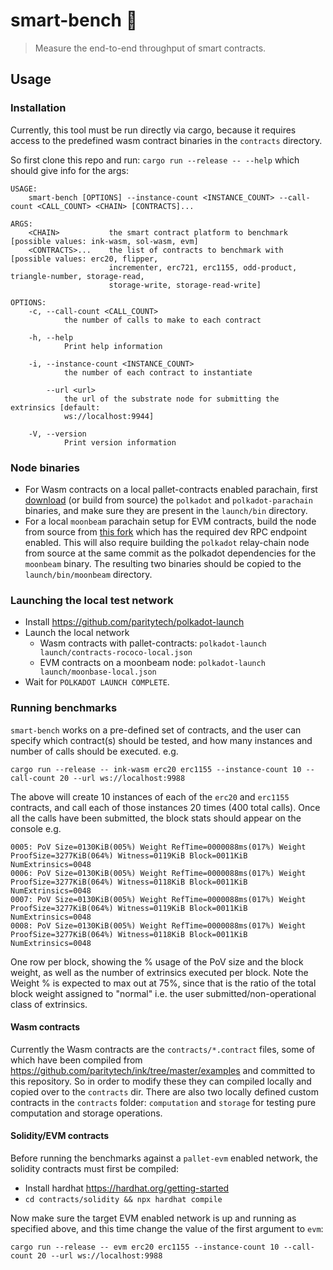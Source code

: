 # smart-bench :brain:

> Measure the end-to-end throughput of smart contracts.

## Usage

### Installation 

Currently, this tool must be run directly via cargo, because it requires access to the predefined wasm contract binaries in the `contracts` directory. 

So first clone this repo and run: `cargo run --release -- --help` which should give info for the args:

```
USAGE:
    smart-bench [OPTIONS] --instance-count <INSTANCE_COUNT> --call-count <CALL_COUNT> <CHAIN> [CONTRACTS]...

ARGS:
    <CHAIN>           the smart contract platform to benchmark [possible values: ink-wasm, sol-wasm, evm]
    <CONTRACTS>...    the list of contracts to benchmark with [possible values: erc20, flipper,
                      incrementer, erc721, erc1155, odd-product, triangle-number, storage-read,
                      storage-write, storage-read-write]

OPTIONS:
    -c, --call-count <CALL_COUNT>
            the number of calls to make to each contract

    -h, --help
            Print help information

    -i, --instance-count <INSTANCE_COUNT>
            the number of each contract to instantiate

        --url <url>
            the url of the substrate node for submitting the extrinsics [default:
            ws://localhost:9944]

    -V, --version
            Print version information

```

### Node binaries

- For Wasm contracts on a local pallet-contracts enabled parachain, first [download](./launch/download-bins.sh) (or build from source) the `polkadot` and `polkadot-parachain`
binaries, and make sure they are present in the `launch/bin` directory.
- For a local `moonbeam` parachain setup for EVM contracts, build the node from source from [this fork](https://github.com/ascjones/moonbeam) which has the required dev RPC endpoint enabled. This will also require building the `polkadot` relay-chain node from source at the same commit as the polkadot dependencies for the `moonbeam` binary. The resulting two binaries should be copied to the `launch/bin/moonbeam` directory.

### Launching the local test network

- Install https://github.com/paritytech/polkadot-launch
- Launch the local network
  - Wasm contracts with pallet-contracts: `polkadot-launch launch/contracts-rococo-local.json`
  - EVM contracts on a moonbeam node: `polkadot-launch launch/moonbase-local.json`
- Wait for `POLKADOT LAUNCH COMPLETE`.

### Running benchmarks

`smart-bench` works on a pre-defined set of contracts, and the user can specify which contract(s) should be tested, and how many instances and number of calls should be executed. e.g.

`cargo run --release -- ink-wasm erc20 erc1155 --instance-count 10 --call-count 20 --url ws://localhost:9988`

The above will create 10 instances of each of the `erc20` and `erc1155` contracts, and call each of those instances 20 times (400 total calls). Once all the calls have been submitted, the block stats should appear on the console e.g.

```
0005: PoV Size=0130KiB(005%) Weight RefTime=0000088ms(017%) Weight ProofSize=3277KiB(064%) Witness=0119KiB Block=0011KiB NumExtrinsics=0048
0006: PoV Size=0130KiB(005%) Weight RefTime=0000088ms(017%) Weight ProofSize=3277KiB(064%) Witness=0118KiB Block=0011KiB NumExtrinsics=0048
0007: PoV Size=0130KiB(005%) Weight RefTime=0000088ms(017%) Weight ProofSize=3277KiB(064%) Witness=0119KiB Block=0011KiB NumExtrinsics=0048
0008: PoV Size=0130KiB(005%) Weight RefTime=0000088ms(017%) Weight ProofSize=3277KiB(064%) Witness=0118KiB Block=0011KiB NumExtrinsics=0048
```
One row per block, showing the % usage of the PoV size and the block weight, as well as the number of extrinsics executed per block. Note the Weight % is expected to max out at 75%, since that is the ratio of the total block weight assigned to "normal" i.e. the user submitted/non-operational class of extrinsics.

#### Wasm contracts

Currently the Wasm contracts are the `contracts/*.contract` files, some of which have been compiled from https://github.com/paritytech/ink/tree/master/examples and committed to this repository. So in order to modify these they can compiled locally and copied over to the `contracts` dir. There are also two locally defined custom contracts in the `contracts` folder: `computation` and `storage` for testing pure computation and storage operations.

#### Solidity/EVM contracts

Before running the benchmarks against a `pallet-evm` enabled network, the solidity contracts must first be compiled:

- Install hardhat https://hardhat.org/getting-started
- `cd contracts/solidity && npx hardhat compile`

Now make sure the target EVM enabled network is up and running as specified above, and this time change the value of the first argument to `evm`:

`cargo run --release -- evm erc20 erc1155 --instance-count 10 --call-count 20 --url ws://localhost:9988`





